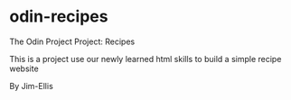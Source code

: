 # odin-recipes

The Odin Project Project: Recipes

This is a project use our newly learned html skills to build a simple recipe website

By Jim-Ellis
